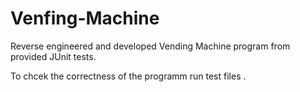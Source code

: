 # Venfing-Machine
Reverse engineered and developed Vending Machine program from provided JUnit tests.

To chcek the correctness of the programm run test files .
